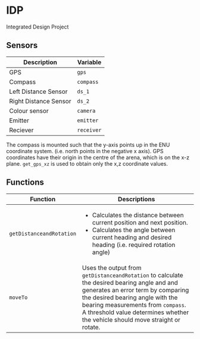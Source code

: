 # IDP
Integrated Design Project 

## Sensors
| Description  |  Variable  |
| ------------- | ------------- |
| GPS  | `gps`  |
| Compass  | `compass`  |
| Left Distance Sensor  | `ds_1`  |
| Right Distance Sensor  | `ds_2`  |
| Colour sensor  | `camera`  |
| Emitter  | `emitter`  |
| Reciever  | `receiver`  |

The compass is mounted such that the y-axis points up in the ENU coordinate system. (i.e. north points in the negative x axis).
GPS coordinates have their origin in the centre of the arena, which is on the x-z plane. `get_gps_xz` is used to obtain only the x,z coordinate values. 

## Functions
| Function  |  Descriptions  |
| ------------- | ------------- |
| `getDistanceandRotation`  | <ul><li>Calculates the distance between current position and next position.</li><li>Calculates the angle between current heading and desired heading (i.e. required rotation angle)</li></ul>  |
| `moveTo` | Uses the output from `getDistanceandRotation` to calculate the desired bearing angle and and generates an error term by comparing the desired bearing angle with the bearing measurements from `compass`. A threshold value determines whether the vehicle should move straight or rotate. |
